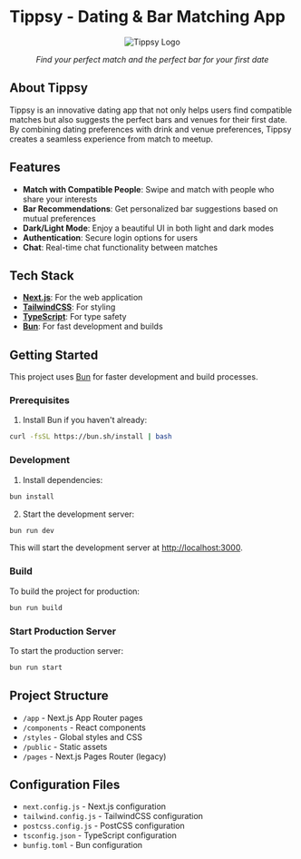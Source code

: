 # Tippsy - Dating & Bar Matching App

<div align="center">
  <img src="https://github.com/user-attachments/assets/a1e7e0cd-fd70-4d7d-8ce8-45ba85b7b17f" alt="Tippsy Logo">
  <p><em>Find your perfect match and the perfect bar for your first date</em></p>
</div>

## About Tippsy

Tippsy is an innovative dating app that not only helps users find compatible matches but also suggests the perfect bars and venues for their first date. By combining dating preferences with drink and venue preferences, Tippsy creates a seamless experience from match to meetup.

## Features

- **Match with Compatible People**: Swipe and match with people who share your interests
- **Bar Recommendations**: Get personalized bar suggestions based on mutual preferences
- **Dark/Light Mode**: Enjoy a beautiful UI in both light and dark modes
- **Authentication**: Secure login options for users
- **Chat**: Real-time chat functionality between matches

## Tech Stack

- **[Next.js](https://nextjs.org/)**: For the web application
- **[TailwindCSS](https://tailwindcss.com/)**: For styling
- **[TypeScript](https://www.typescriptlang.org/)**: For type safety
- **[Bun](https://bun.sh)**: For fast development and builds

## Getting Started

This project uses [Bun](https://bun.sh) for faster development and build processes.

### Prerequisites

1. Install Bun if you haven't already:

```bash
curl -fsSL https://bun.sh/install | bash
```

### Development

1. Install dependencies:

```bash
bun install
```

2. Start the development server:

```bash
bun run dev
```

This will start the development server at [http://localhost:3000](http://localhost:3000).

### Build

To build the project for production:

```bash
bun run build
```

### Start Production Server

To start the production server:

```bash
bun run start
```

## Project Structure

- `/app` - Next.js App Router pages
- `/components` - React components
- `/styles` - Global styles and CSS
- `/public` - Static assets
- `/pages` - Next.js Pages Router (legacy)

## Configuration Files

- `next.config.js` - Next.js configuration
- `tailwind.config.js` - TailwindCSS configuration
- `postcss.config.js` - PostCSS configuration
- `tsconfig.json` - TypeScript configuration
- `bunfig.toml` - Bun configuration
